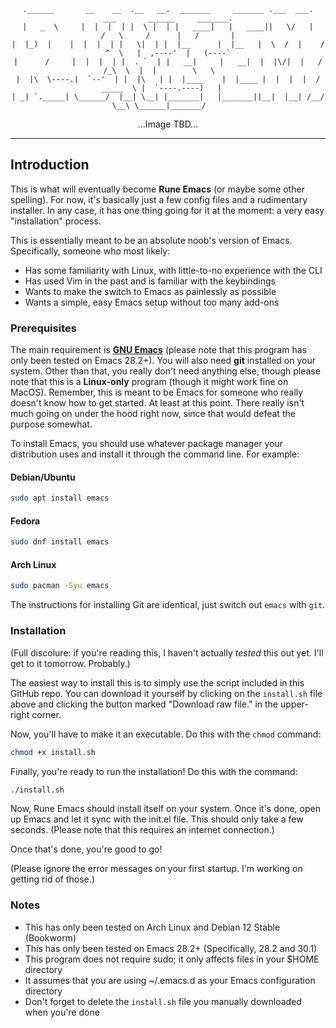 <div align="center">

```
.______       __    __  .__   __.  _______     _______ .___  ___.      ___       ______     _______.
|   _  \     |  |  |  | |  \ |  | |   ____|   |   ____||   \/   |     /   \     /      |   /       |
|  |_)  |    |  |  |  | |   \|  | |  |__      |  |__   |  \  /  |    /  ^  \   |  ,----'  |   (----`
|      /     |  |  |  | |  . `  | |   __|     |   __|  |  |\/|  |   /  /_\  \  |  |        \   \    
|  |\  \----.|  `--'  | |  |\   | |  |____    |  |____ |  |  |  |  /  _____  \ |  `----.----)   |   
| _| `._____| \______/  |__| \__| |_______|   |_______||__|  |__| /__/     \__\ \______|_______/    
```

  ...Image TBD...
  
</div>

---

## Introduction
This is what will eventually become **Rune Emacs** (or maybe some other spelling). For now, it's 
basically just a few config files and a rudimentary installer. In any case, it has one thing 
going for it at the moment: a very easy "installation" process. 

This is essentially meant to be an absolute noob's version of Emacs. Specifically, someone who 
most likely:
* Has some familiarity with Linux, with little-to-no experience with the CLI
* Has used Vim in the past and is familiar with the keybindings
* Wants to make the switch to Emacs as painlessly as possible
* Wants a simple, easy Emacs setup without too many add-ons 

### Prerequisites
The main requirement is **[GNU Emacs](https://www.gnu.org/software/emacs/)** (please note that this
program has only been tested on Emacs 28.2+). You will also need **git** installed on your system.
Other than that, you really don't need anything else, though please note that this is a **Linux-only** 
program (though it might work fine on MacOS). Remember, this is meant to be Emacs for someone who 
really doesn't know how to get started. At least at this point. There really isn't much going on 
under the hood right now, since that would defeat the purpose somewhat. 

To install Emacs, you should use whatever package manager your distribution uses and install
it through the command line. For example:

#### Debian/Ubuntu
```sh
sudo apt install emacs
```

#### Fedora
```sh
sudo dnf install emacs
```

#### Arch Linux
```sh
sudo pacman -Syu emacs
```

The instructions for installing Git are identical, just switch out ```emacs``` with ```git```.

### Installation
(Full discolure: if you're reading this, I haven't actually *tested* this out yet. I'll get 
to it tomorrow. Probably.)

The easiest way to install this is to simply use the script included in this GitHub repo. You 
can download it yourself by clicking on the ```install.sh``` file above and clicking the button 
marked "Download raw file." in the upper-right corner. 

Now, you'll have to make it an executable. Do this with the ```chmod``` command:
```sh
chmod +x install.sh
```

Finally, you're ready to run the installation! Do this with the command:
```sh
./install.sh
```

Now, Rune Emacs should install itself on your system. Once it's done, open up Emacs and let
it sync with the init.el file. This should only take a few seconds. (Please note that this
requires an internet connection.) 

Once that's done, you're good to go!

(Please ignore the error messages on your first startup. I'm working on getting rid of those.)

### Notes
* This has only been tested on Arch Linux and Debian 12 Stable (Bookworm)
* This has only been tested on Emacs 28.2+ (Specifically, 28.2 and 30.1)
* This program does not require sudo; it only affects files in your $HOME directory
* It assumes that you are using ~/.emacs.d as your Emacs configuration directory
* Don't forget to delete the ```install.sh``` file you manually downloaded when you're done

